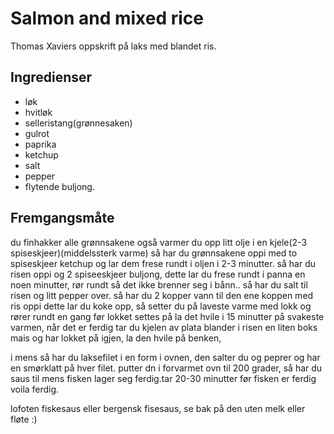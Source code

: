 # Salmon and mixed rice

Thomas Xaviers oppskrift på laks med blandet ris.

## Ingredienser

- løk
- hvitløk
- selleristang(grønnesaken)
- gulrot
- paprika
- ketchup
- salt
- pepper
- flytende buljong.


## Fremgangsmåte

du finhakker alle grønnsakene også varmer du opp litt olje i en kjele(2-3 spiseskjeer)(middelssterk varme)
så har du grønnsakene oppi med to spiseskjeer ketchup og lar dem frese rundt i oljen i 2-3 minutter.
så har du risen oppi og 2 spiseeskjeer buljong, dette lar du frese rundt i panna en noen minutter, rør rundt så det ikke brenner seg i bånn.. så har du salt til risen og litt pepper over.
så har du 2 kopper vann til den ene koppen med ris oppi
dette lar du koke opp, så setter du på laveste varme med lokk
og rører rundt en gang før lokket settes på
la det hvile i 15 minutter på svakeste varmen, når det er ferdig tar du kjelen av plata blander i risen en liten boks mais og har lokket på igjen, la den hvile på benken, 

i mens så har du laksefilet i en form i ovnen, den salter du og peprer og har en smørklatt på hver filet.
putter dn i forvarmet ovn til 200 grader, så har du saus til mens fisken lager seg ferdig.tar 20-30 minutter før fisken er ferdig
voila ferdig.

lofoten fiskesaus eller bergensk fisesaus, se bak på den uten melk eller fløte :)

